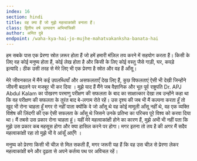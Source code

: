 ```yaml
---
index: 16
section: hindi
title: वह क्या हैं जो मुझे महत्वाकांक्षी बनाता हैं।
class: द्वितीय वर्ष उत्पादन अभियांत्रिकी
author: अमित दुबे
endpoint: /waha-kya-hai-jo-mujhe-mahatvakanksha-banata-hai
---
```


हम सबके पास एक प्रेरणा स्रोत ज़रूर होता हैं जो हमें हमारी मंज़िल तय करने में सहयोग करता हैं। किसी के लिए वह कोई मनुष्य होता हैं, कोई लेख होता है और किसी के लिए कोई वस्तु जैसे गाड़ी, घर, कपड़े इत्यादि। ठीक उसी तरह से मेरे लिए भी एक प्रेरणा है स्रोत और वह हैं आँसू।

मेरे जीवनकाल में मैंने कई उपलब्धियाँ और असफलताएँ देख लिए हैं, कुछ विफलताएं ऐसी भी देखी जिन्होंने जीवनी बदलने पर मजबूर भी कर दिया । मुझे याद हैं मैंने जब वैज्ञानिक और भूत पूर्व राष्ट्रपति Dr. APJ Abdul Kalam का पोखरण परमाणु परीक्षण की सफलता के बाद का साक्षात्कार देखा तब उन्होंने कहा था कि वह परीक्षण की सफलता के तुरंत बाद बे-लगाम रोते रहें। उस दृश्य की जब भी मैं कल्पना करता हूँ तो खुद भी रोना चाहता हूँ मगर रो नहीं पाता क्योंकि वे जो आँसू थे वह कोई मामूली आँसू नहीं थे, वह एक व्यक्ति विशेष की ज़िंदगी की एक ऐसी सफलता के आँसू थे जिसने उनके प्रतिभा का परिचय पूरे विश्व को करवा दिया था। मैं तबसे उस प्रकार रोना चाहता हूं। यहीं मेरे महत्वाकांक्षी होने का कारण हैं, मुझे अभी भी नहीं पता कि मुझे उस प्रकार कब महसूस होगा और क्या हासिल करने पर होगा। मगर इतना तो तय है की अगर मैं सदैव महत्वाकांक्षी रहा तो मुझे भी वे आंसूँ आएँगे ।

मनुष्य को प्रेरणा किसी भी चीज़ से मिल सकती हैं, मगर जरूरी यह हैं कि वह उस चीज़ से प्रेरणा लेकर महत्वाकांक्षी बने और दृढ़ता से अपने कर्तव्य पथ पर अविचल रहें।
